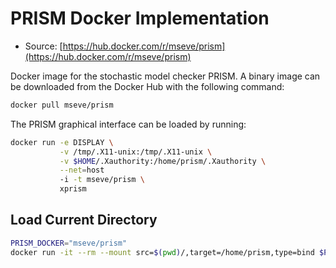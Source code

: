 # PRISM Docker Implementation
 
- Source: [https://hub.docker.com/r/mseve/prism](https://hub.docker.com/r/mseve/prism)

Docker image for the stochastic model checker PRISM. A binary image can be downloaded from the Docker Hub with the following command:

```sh
docker pull mseve/prism 
```

The PRISM graphical interface can be loaded by running:

```sh
docker run -e DISPLAY \
           -v /tmp/.X11-unix:/tmp/.X11-unix \
           -v $HOME/.Xauthority:/home/prism/.Xauthority \
           --net=host 
           -i -t mseve/prism \
           xprism   
```

## Load Current Directory

```sh
PRISM_DOCKER="mseve/prism"
docker run -it --rm --mount src=$(pwd)/,target=/home/prism,type=bind $PRISM_DOCKER /bin/bash
```